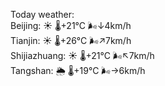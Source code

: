 Today weather:  
Beijing: ☀️   🌡️+21°C 🌬️↓4km/h  
Tianjin: ☀️   🌡️+26°C 🌬️↗7km/h  
Shijiazhuang: ☀️   🌡️+21°C 🌬️↖7km/h  
Tangshan: 🌦   🌡️+19°C 🌬️→6km/h  
